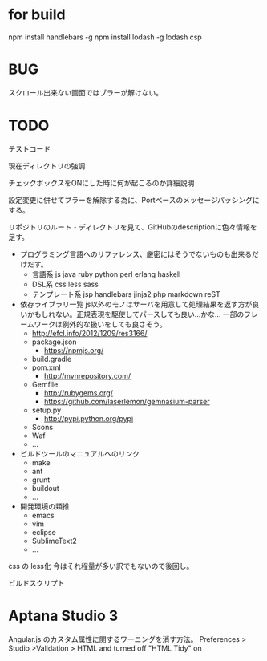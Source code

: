 
# for build
npm install handlebars -g
npm install lodash -g
lodash csp



# BUG
スクロール出来ない画面ではブラーが解けない。

# TODO

テストコード

現在ディレクトリの強調

チェックボックスをONにした時に何が起こるのか詳細説明

設定変更に併せてブラーを解除する為に、Portベースのメッセージパッシングにする。



リポジトリのルート・ディレクトリを見て、GitHubのdescriptionに色々情報を足す。
- プログラミング言語へのリファレンス、厳密にはそうでないものも出来るだけだす。
    - 言語系  js java ruby python perl erlang haskell
    - DSL系 css less sass 
    - テンプレート系 jsp handlebars jinja2 php markdown reST
- 依存ライブラリ一覧
      js以外のモノはサーバを用意して処理結果を返す方が良いかもしれない。正規表現を駆使してパースしても良い…かな…
      一部のフレームワークは例外的な扱いをしても良さそう。
    - http://efcl.info/2012/1209/res3166/
    - package.json
        - https://npmjs.org/
    - build.gradle
    - pom.xml
        - http://mvnrepository.com/
    - Gemfile
        - http://rubygems.org/
        - https://github.com/laserlemon/gemnasium-parser
    - setup.py
        - http://pypi.python.org/pypi
    - Scons
    - Waf
    - ...
- ビルドツールのマニュアルへのリンク
    - make
    - ant
    - grunt
    - buildout
    - ...
- 開発環境の類推
    - emacs
    - vim
    - eclipse
    - SublimeText2
    - ...

css の less化
  今はそれ程量が多い訳でもないので後回し。

ビルドスクリプト

# Aptana Studio 3
Angular.js のカスタム属性に関するワーニングを消す方法。
    Preferences > Studio >Validation > HTML and turned off "HTML Tidy" on 
